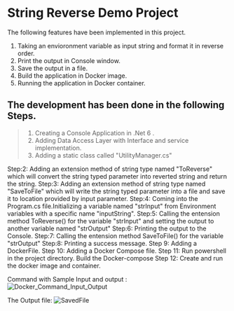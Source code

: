 # String Reverse Demo Project
The following features have been implemented in this project. 
1. Taking an envioronment variable as input string and format it in reverse order. 
2. Print the output in Console window.
3. Save the output in a file. 
4. Build the application in Docker image. 
5. Running the application in Docker container.   

## The development has been done in the following Steps. 
> 1. Creating a Console Application in .Net 6 . 
> 2. Adding Data Access Layer with Interface and service implementation. 
> 3.  Adding a static class called "UtilityManager.cs"


Step:2: Adding an extension method  of string type named "ToReverse" which will convert the string typed parameter into reverted string and return the string. 
Step:3: Adding an extension method of string type named "SaveToFile" which will write the string typed parameter into a file and save it to location provided by input parameter.
Step:4: Coming into the Program.cs file.Initializing a variable named "strInput" from Environment variables with a specific name "inputString".
Step:5: Calling the entension method ToReverse() for the variable "strInput" and setting the output to another variable named  "strOutput"
Step:6: Printing the output to the Console. 
Step:7: Calling the entension method SaveToFile() for the variable "strOutput"
Step:8: Printing a success message.
Step 9: Adding a DockerFile. 
Step 10: Adding a Docker Compose file. 
Step 11: Run powershell in the project directory. Build the Docker-compose
Step 12: Create and run the docker image and container. 

Command with Sample Input and output : 
![Docker_Command_Input_Output](https://user-images.githubusercontent.com/7831389/221422035-330076d7-0f96-423d-8175-4ed204231aee.png)

The Output file: 
![SavedFile](https://user-images.githubusercontent.com/7831389/221422060-35ad89c5-0734-4d13-ba33-f3ba391e1e08.png)
